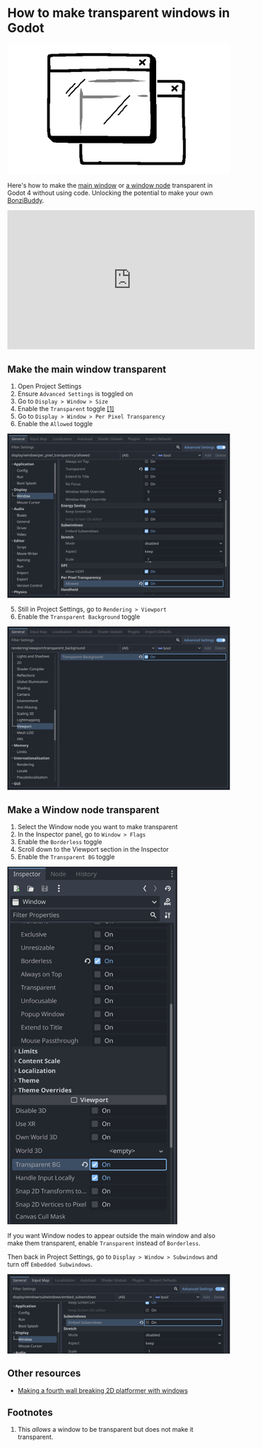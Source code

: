 <!-- thumbnail: ./window_on_window.gif -->
<!-- twitterSocialImage: ./window_on_window.gif -->
<!-- dateUpdated: 2023-08-14 -->

# How to make transparent windows in Godot

![Illustration of a transparent window on top of another window](./window_on_window.gif)

Here's how to make the [main window](#make-the-main-window-transparent) or [a window node](#make-a-window-node-transparent) transparent in Godot 4 without using code. Unlocking the potential to make your own [BonziBuddy](https://en.wikipedia.org/wiki/BonziBuddy).

<div class="youtube-embed">
  <iframe width="560" height="315" src="https://www.youtube.com/embed/NSRA_H8kGtQ" title="YouTube video player" frameborder="0" allow="accelerometer; autoplay; clipboard-write; encrypted-media; gyroscope; picture-in-picture; web-share" allowfullscreen></iframe>
</div>

## Make the main window transparent

1. Open Project Settings
2. Ensure `Advanced Settings` is toggled on
3. Go to `Display > Window > Size`
4. Enable the `Transparent` toggle <a href="#footnote-1">[1]</a>
5. Go to `Display > Window > Per Pixel Transparency`
6. Enable the `Allowed` toggle

![Screenshot of the per pixel transparency setting](./sub_pixel_transparent_screenshot.png)

5. Still in Project Settings, go to `Rendering > Viewport`
6. Enable the `Transparent Background` toggle

![Screenshot of the transparent viewport background setting](./transparent_background_screenshot.png)

## Make a Window node transparent

1. Select the Window node you want to make transparent
2. In the Inspector panel, go to `Window > Flags`
3. Enable the `Borderless` toggle
4. Scroll down to the Viewport section in the Inspector
5. Enable the `Transparent BG` toggle

<img src="./inspector_screenshot.png" width="385"/>

If you want Window nodes to appear outside the main window and also make them transparent, enable `Transparent` instead of `Borderless`.

Then back in Project Settings, go to `Display > Window > Subwindows` and turn off `Embedded Subwindows`.

![Screenshot of the embedded subwindows setting](./subwindows_screenshot.png)

## Other resources

- [Making a fourth wall breaking 2D platformer with windows](https://github.com/geegaz/Multiple-Windows-tutorial#part-1---using-godot-4s-window)

## Footnotes

<ol>
  <li id="footnote-1">
    This <em>allows</em> a window to be transparent but does not make it transparent.
  </li>
</ol>

<script>
  const FOOTNOTE_BUBBLE_WIDTH = 430;

  const footnoteLinks = Array.from(document.querySelectorAll('a[href^="#footnote-"]'))
  const footnotes = Array.from(document.querySelectorAll('li[id^="#footnote-"]'));

  const closeFootnoteBubble = (event) => {
    const target = event.target;
    if (target && target.hasAttribute('href') && target.getAttribute('href').includes('#footnote-')) {
      return
    }

    const existingBubble = document.querySelector('.footnote-bubble');

    if (existingBubble) {
      document.body.removeChild(existingBubble);
    }

    document.body.removeEventListener('click', closeFootnoteBubble);
  }

  const handleFootnoteLinkClick = (event) => {
    if (document.body.offsetWidth < 500) {
      return;
    }

    event.preventDefault();

    const target = event.currentTarget
    const id = target.getAttribute('href');

    // Nice, the `href` includes a hash, so it just works as a ID selector.
    const footnote = document.querySelector(id);

    if (!footnote) {
      return;
    }

    const existingBubble = document.querySelector('.footnote-bubble');

    if (existingBubble) {
      document.body.removeChild(existingBubble);

      const existingBubbleId = existingBubble.getAttribute('data-footnote-id');

      // Toggle the bubble on and off if clicking the same footnote.
      if (existingBubbleId === id) {
        return
      }
    }

    const bubble = document.createElement('div');

    bubble.setAttribute('class', 'footnote-bubble');
    bubble.setAttribute('data-footnote-id', id)

    bubble.innerHTML = footnote.innerHTML

    bubble.style.position = "absolute"
    bubble.style.width = FOOTNOTE_BUBBLE_WIDTH;
    bubble.style.top = target.offsetTop + 50;
    bubble.style.left = target.offsetLeft - (FOOTNOTE_BUBBLE_WIDTH / 2);
    bubble.style.background = 'black';
    bubble.style.color = 'white';
    bubble.style.padding = 20;
    bubble.style.borderRadius = '30px';
    bubble.style.lineHeight = 1.3
    bubble.style.fontFamily = "inherit";
    bubble.style.border = "3px solid white";
    bubble.style.boxShadow = "0 0 0 3px black, 0px 5px 20px rgba(0, 0, 0, 0.5)";
    bubble.style.fontSize = 18;

    document.body.appendChild(bubble);

    document.body.addEventListener('click', closeFootnoteBubble);
  };

  for (const link of footnoteLinks) {
    link.textContent = link.textContent.replace('[', '').replace(']', '');
    link.addEventListener('click', handleFootnoteLinkClick)
  }
</script>
